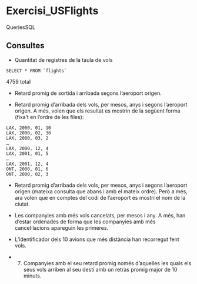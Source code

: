 # Exercisi_USFlights
QueriesSQL


## Consultes 
-  Quantitat de registres de la taula de vols

```
SELECT * FROM `flights`
```
4759 total


-  Retard promig de sortida i arribada segons l’aeroport origen.

-  Retard promig d’arribada dels vols, per mesos, anys i segons l’aeroport origen. A més, volen que els
resultat es mostrin de la següent forma (fixa’t en l’ordre de les files):
```
LAX, 2000, 01, 10
LAX, 2000, 02, 30
LAX, 2000, 03, 2
…
LAX, 2000, 12, 4
LAX, 2001, 01, 5
…
LAX, 2001, 12, 4
ONT, 2000, 01, 6
ONT, 2000, 02, 3
```

-  Retard promig d’arribada dels vols, per mesos, anys i segons l’aeroport origen (mateixa consulta que abans  i amb el mateix ordre). Però a més, ara volen que en comptes del codi de l’aeroport es mostri el nom de la ciutat.

-  Les companyies amb més vols cancelats, per mesos i any. A més, han d’estar ordenades de forma que les companyies amb més cancel·lacions apareguin les primeres.

-  L’identificador dels 10 avions que més distància han recorregut fent vols.

- 7. Companyies amb el seu retard promig només d’aquelles les quals els seus vols arriben al seu destí amb un retràs promig major de 10 minuts.




